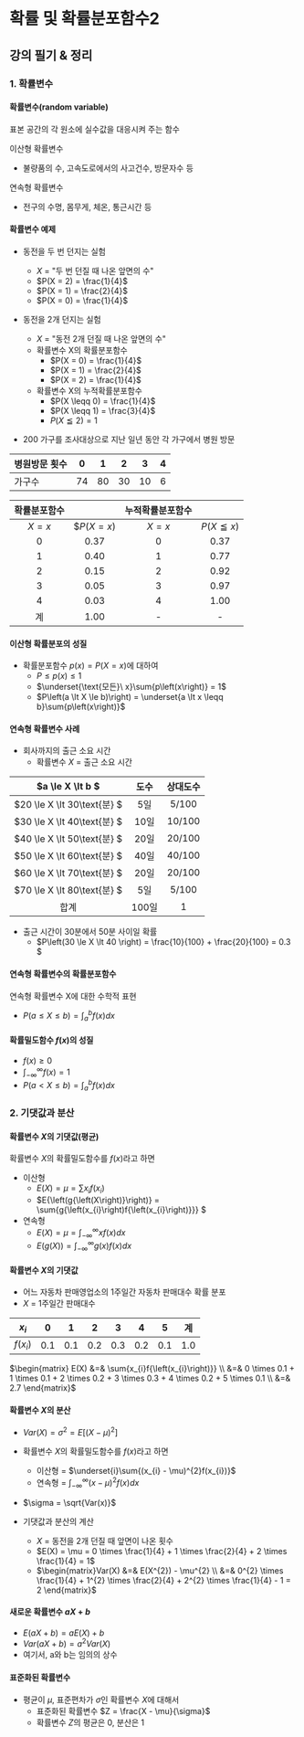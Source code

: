 # 확률 및 확률분포함수2

## 강의 필기 & 정리
### 1. 확률변수

#### 확률변수(random variable)
표본 공간의 각 원소에 실수값을 대응시켜 주는 함수

이산형 확률변수
- 불량품의 수, 고속도로에서의 사고건수, 방문자수 등

연속형 확률변수
- 전구의 수명, 몸무게, 체온, 통근시간 등

#### 확률변수 예제

- 동전을 두 번 던지는 실험
  - $X$ = "두 번 던질 때 나온 앞면의 수"
  - $P(X = 2) = \frac{1}{4}$
  - $P(X = 1) = \frac{2}{4}$
  - $P(X = 0) = \frac{1}{4}$

- 동전을 2개 던지는 실험
  - $X$ =  "동전 2개 던질 때 나온 앞면의 수"
  - 확률변수 X의 확률분포함수
    - $P(X = 0) = \frac{1}{4}$
    - $P(X = 1) = \frac{2}{4}$
    - $P(X = 2) = \frac{1}{4}$
  - 확률변수 X의 누적확률분포함수
    - $P(X \leqq 0) = \frac{1}{4}$
    - $P(X \leqq 1) = \frac{3}{4}$
    - $P(X \leqq 2) = 1$
    
- 200 가구를 조사대상으로 지난 일년 동안 각 가구에서 병원 방문

| 병원방문 횟수 | 0   | 1   | 2   | 3   | 4   |
| ------------- | --- | --- | --- | --- | --- |
| 가구수        | 74  | 80  | 30  | 10  | 6   |

| 확률분포함수 |             | 누적확률분포함수 |                |
| :----------: | :---------: | :--------------: | :------------: |
|   $X = x$    | $$P(X = x)$ |     $X = x$      | $P(X \leqq x)$ |
|      0       |    0.37     |        0         |      0.37      |
|      1       |    0.40     |        1         |      0.77      |
|      2       |    0.15     |        2         |      0.92      |
|      3       |    0.05     |        3         |      0.97      |
|      4       |    0.03     |        4         |      1.00      |
|      계      |    1.00     |        -         |       -        |

#### 이산형 확률분포의 성질
- 확률분포함수 $p\left(x\right) = P\left(X = x\right)$에 대하여
  - $P \leq p\left(x\right) \leq 1$
  - $\underset{\text{모든}\ x}\sum{p\left(x\right)} = 1$
  - $P\left(a \lt X \le b)\right) = \underset{a \lt x \leqq b}\sum{p\left(x\right)}$


#### 연속형 확률변수 사례
- 회사까지의 출근 소요 시간
  - 확률변수 $X$ = 출근 소요 시간

|      $a \le X \lt b $       | 도수  | 상대도수 |
| :-------------------------: | :---: | :------: |
| $20 \le X \lt 30\text{분} $ |  5일  | $5/100$  |
| $30 \le X \lt 40\text{분} $ | 10일  | $10/100$ |
| $40 \le X \lt 50\text{분} $ | 20일  | $20/100$ |
| $50 \le X \lt 60\text{분} $ | 40일  | $40/100$ |
| $60 \le X \lt 70\text{분} $ | 20일  | $20/100$ |
| $70 \le X \lt 80\text{분} $ |  5일  | $5/100$  |
|            합계             | 100일 |    1     |

- 출근 시간이 30분에서 50분 사이일 확률
  - $P\left(30 \le X \lt 40 \right) = \frac{10}{100} + \frac{20}{100} = 0.3 $

#### 연속형 확률변수의 확률분포함수
연속형 확률변수 X에 대한 수학적 표현
- $P(a \le X \le b) = \int_{a}^{b}f{\left(x\right)}dx$

#### 확률밀도함수 $f{\left(x\right)}$의 성질
- $f{\left(x\right) \ge 0}$
- $\int_{-\infty}^{\infty}f{\left(x\right)} = 1$
- $P(a \lt X \le b) = \int_{a}^{b}f{\left(x\right)}dx$

### 2. 기댓값과 분산

#### 확률변수 $X$의 기댓값(평균) 
확률변수 $X$의 확률밀도함수를 $f{\left(x\right)}$라고 하면
- 이산형
  - $E{\left(X\right)} = \mu = \sum{x_{i}f{{\left(x_{i}\right)}}}$
  - $E{\left(g{\left(X\right)}\right)} = \sum{g{\left(x_{i}\right)f{\left(x_{i}\right)}}} $
- 연속형
  - $E{\left(X\right)} = \mu = \int_{-\infty}^{\infty}xf{\left(x\right)}dx$
  - $E{\left(g{\left(X\right)}\right)} = \int_{-\infty}^{\infty}g{\left(x\right)}f{\left(x\right)}dx$

#### 확률변수 $X$의 기댓값
- 어느 자동차 판매영업소의 1주일간 자동차 판매대수 확률 분포
- $X$ = 1주일간 판매대수


|         $x_{i}$         |   0   |   1   |   2   |   3   |   4   |   5   |  계   |
| :---------------------: | :---: | :---: | :---: | :---: | :---: | :---: | :---: |
| $f{\left(x_{i}\right)}$ |  0.1  |  0.1  |  0.2  |  0.3  |  0.2  |  0.1  |  1.0  |

$\begin{matrix}
E(X) &=& \sum{x_{i}f{\left(x_{i}\right)}} \\
     &=& 0 \times 0.1 + 1 \times 0.1 + 2 \times 0.2 + 3 \times 0.3 + 4 \times 0.2 + 5 \times 0.1 \\
     &=& 2.7
\end{matrix}$

#### 확률변수 $X$의 분산
- $Var\left(X\right) = \sigma^2 = E\left[\left(X - \mu \right)^{2}\right]$
- 확률변수 $X$의 확률밀도함수를 $f\left(x\right)$라고 하면
  - 이산형 = $\underset{i}\sum{(x_{i} - \mu)^{2}f(x_{i})}$
  - 연속형 = $\int_{-\infty}^{\infty}(x - \mu)^{2}f(x)dx$
- $\sigma = \sqrt{Var(x)}$

- 기댓값과 분산의 계산
  - $X$ = 동전을 2개 던질 때 앞면이 나온 횟수
  - $E(X) = \mu = 0 \times \frac{1}{4} + 1 \times \frac{2}{4} + 2 \times \frac{1}{4} = 1$
  - $\begin{matrix}Var(X) &=& E(X^{2}) - \mu^{2} \\ &=& 0^{2} \times \frac{1}{4} + 1^{2} \times \frac{2}{4} + 2^{2} \times \frac{1}{4} - 1 = 2 \end{matrix}$

#### 새로운 확률변수 $aX + b$
- $E(aX + b) = aE(X) + b$
- $Var(aX + b) = a^{2}Var(X)$
- 여기서, a와 b는 임의의 상수

#### 표준화된 확률변수

- 평균이 $\mu$, 표준편차가 $\sigma$인 확률변수 $X$에 대해서
  - 표준화된 확률변수 $Z = \frac{X - \mu}{\sigma}$
  - 확률변수 $Z$의 평균은 $0$, 분산은 $1$

